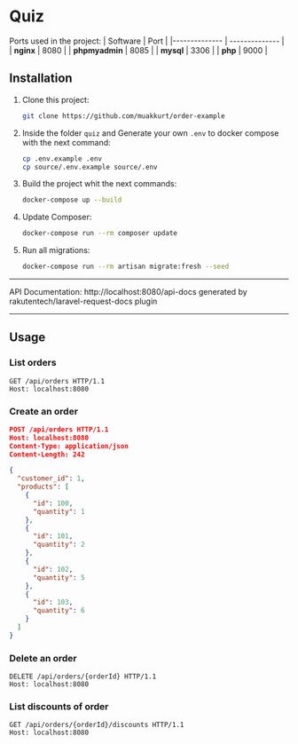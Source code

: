 # Quiz

Ports used in the project:
| Software | Port |
|-------------- | -------------- |
| **nginx** | 8080 |
| **phpmyadmin** | 8085 |
| **mysql** | 3306 |
| **php** | 9000 |

## Installation

1. Clone this project:

   ```sh
   git clone https://github.com/muakkurt/order-example
   ```

2. Inside the folder `quiz` and Generate your own `.env` to docker compose with the next command:

   ```sh
   cp .env.example .env
   cp source/.env.example source/.env
   ```

3. Build the project whit the next commands:

   ```sh
   docker-compose up --build
   ```

4. Update Composer:
   ```sh
   docker-compose run --rm composer update
   ```

5. Run all migrations:

   ```sh
   docker-compose run --rm artisan migrate:fresh --seed
   ```

---

API Documentation: http://localhost:8080/api-docs
generated by rakutentech/laravel-request-docs plugin

---
## Usage

### List orders
```
GET /api/orders HTTP/1.1
Host: localhost:8080
```

### Create an order
````json
POST /api/orders HTTP/1.1
Host: localhost:8080
Content-Type: application/json
Content-Length: 242

{
  "customer_id": 1,
  "products": [
    {
      "id": 100,
      "quantity": 1
    },
    {
      "id": 101,
      "quantity": 2
    },
    {
      "id": 102,
      "quantity": 5
    },
    {
      "id": 103,
      "quantity": 6
    }
  ]
}
````

### Delete an order 
````
DELETE /api/orders/{orderId} HTTP/1.1
Host: localhost:8080
````

### List discounts of order
```
GET /api/orders/{orderId}/discounts HTTP/1.1
Host: localhost:8080
```
